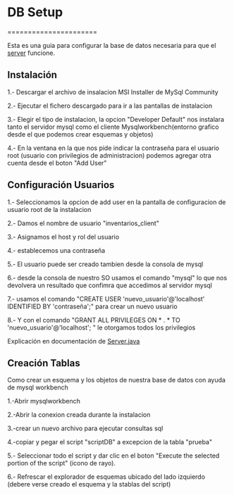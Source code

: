 # DB Setup 
======================

Esta es una guia para configurar la base de datos necesaria para que el [server](server/src/main/java/com/TeamPro/Server.java) funcione.

## Instalación 

1.- Descargar el archivo de insalacion MSI Installer de MySql Community

2.- Ejecutar el fichero descargado para ir a las pantallas de instalacion

3.- Elegir el tipo de instalacion, la opcion "Developer Default" nos instalara tanto el servidor mysql como el cliente Mysqlworkbench(entorno grafico desde el que podemos crear esquemas y objetos)

4.- En la ventana en la que nos pide indicar la contraseña para el usuario root (usuario con privilegios de administracion) podemos agregar otra cuenta desde el boton "Add User"

## Configuración Usuarios

1.- Seleccionamos la opcion de add user en la pantalla de configuracion de usuario root de la instalacion

2.- Damos el nombre de usuario "inventarios_client"

3.- Asignamos el host y rol del usuario 

4.- establecemos una contraseña

5.- El usuario puede ser creado tambien desde la consola de mysql

6.- desde la consola de nuestro SO usamos el comando "mysql" lo que nos  devolvera un resultado que confimra que accedimos al servidor mysql

7.- usamos el comando "CREATE USER 'nuevo_usuario'@'localhost' IDENTIFIED BY 'contraseña';" para crear un nuevo usuario 

8.- Y con el comando "GRANT ALL PRIVILEGES ON * . * TO 'nuevo_usuario'@'localhost';
" le otorgamos todos los privilegios

Explicación en documentación de [Server.java](server/src/main/java/com/TeamPro/Server.java)

## Creación Tablas

Como crear un esquema y los objetos de nuestra base de datos con ayuda de mysql workbench

1.-Abrir mysqlworkbench

2.-Abrir la conexion creada durante la instalacion

3.-crear un nuevo archivo para ejecutar consultas sql

4.-copiar y pegar el script "scriptDB" a excepcion de la tabla "prueba"

5.- Seleccionar todo el script y dar clic en el boton "Execute the selected portion of the script" (icono de rayo).

6.- Refrescar el explorador de esquemas ubicado del lado izquierdo (debere verse creado el esquema y la stablas del script)